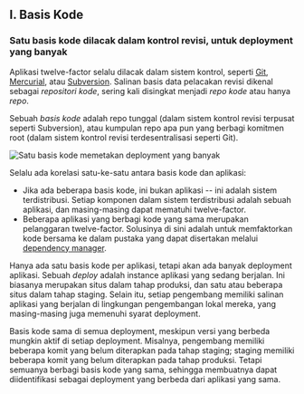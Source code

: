 ## I. Basis Kode
### Satu basis kode dilacak dalam kontrol revisi, untuk deployment yang banyak

Aplikasi twelve-factor selalu dilacak dalam sistem kontrol, seperti [Git](http://git-scm.com/), [Mercurial](https://www.mercurial-scm.org/), atau [Subversion](http://subversion.apache.org/).  Salinan basis data pelacakan revisi dikenal sebagai *repositori kode*, sering kali disingkat menjadi *repo kode* atau hanya *repo*.

Sebuah *basis kode* adalah repo tunggal (dalam sistem kontrol revisi terpusat seperti Subversion), atau kumpulan repo apa pun yang berbagi komitmen root (dalam sistem kontrol revisi terdesentralisasi seperti Git).

![Satu basis kode memetakan deployment yang banyak](/images/codebase-deploys.png)

Selalu ada korelasi satu-ke-satu antara basis kode dan aplikasi:

* Jika ada beberapa basis kode, ini bukan aplikasi -- ini adalah sistem terdistribusi. Setiap komponen dalam sistem terdistribusi adalah sebuah aplikasi, dan masing-masing dapat mematuhi twelve-factor.
* Beberapa aplikasi yang berbagi kode yang sama merupakan pelanggaran twelve-factor. Solusinya di sini adalah untuk memfaktorkan kode bersama ke dalam pustaka yang dapat disertakan melalui [dependency manager](./dependencies).

Hanya ada satu basis kode per aplikasi, tetapi akan ada banyak deployment aplikasi. Sebuah *deploy* adalah instance aplikasi yang sedang berjalan. Ini biasanya merupakan situs dalam tahap produksi, dan satu atau beberapa situs dalam tahap staging. Selain itu, setiap pengembang memiliki salinan aplikasi yang berjalan di lingkungan pengembangan lokal mereka, yang masing-masing juga memenuhi syarat deployment.

Basis kode sama di semua deployment, meskipun versi yang berbeda mungkin aktif di setiap deployment. Misalnya, pengembang memiliki beberapa komit yang belum diterapkan pada tahap staging; staging memiliki beberapa komit yang belum diterapkan pada tahap produksi. Tetapi semuanya berbagi basis kode yang sama, sehingga membuatnya dapat diidentifikasi sebagai deployment yang berbeda dari aplikasi yang sama.


